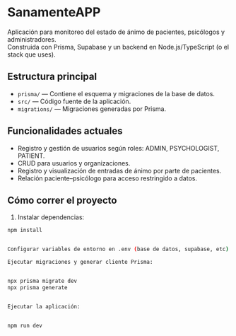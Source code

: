 # SanamenteAPP



Aplicación para monitoreo del estado de ánimo de pacientes, psicólogos y administradores.  
Construida con Prisma, Supabase y un backend en Node.js/TypeScript (o el stack que uses).

## Estructura principal

- `prisma/` — Contiene el esquema y migraciones de la base de datos.
- `src/` — Código fuente de la aplicación.
- `migrations/` — Migraciones generadas por Prisma.

## Funcionalidades actuales

- Registro y gestión de usuarios según roles: ADMIN, PSYCHOLOGIST, PATIENT.
- CRUD para usuarios y organizaciones.
- Registro y visualización de entradas de ánimo por parte de pacientes.
- Relación paciente–psicólogo para acceso restringido a datos.

## Cómo correr el proyecto

1. Instalar dependencias:


```bash
npm install


Configurar variables de entorno en .env (base de datos, supabase, etc).

Ejecutar migraciones y generar cliente Prisma:


npx prisma migrate dev
npx prisma generate


Ejecutar la aplicación:


npm run dev
